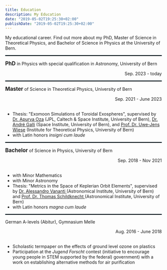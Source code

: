 ```yaml
---
title: Education
description: My Education
date: "2019-05-02T19:25:30+02:00"
publishDate: "2019-05-02T19:25:30+02:00"
---
```


My educational career. Find out more about my PhD, Master of Science in Theoretical Physics, and Bachelor of Science in Physics
at the University of Bern.

<!--more-->

<hr style="border-top: 2px dotted #112F41;"/>

<span style="font-size:1.2em;">**PhD**</span> in Physics with special qualification in Astronomy, 
University of Bern <div style="text-align: right"> Sep. 2023 - today </div>

<hr style="border-top: 2px dotted #112F41;"/>

<span style="font-size:1.2em;">**Master**</span> of Science in Theoretical Physics, 
University of Bern <div style="text-align: right"> Sep. 2021 - June 2023 </div> <br>

- Thesis: "Exomoon Simulations of Toroidal Exospheres", supervised by 
<a href="https://www.apurvaoza.com/" target="_blank">Dr. Apurva Oza</a> (JPL, Caltech & Space Institute, 
University of Bern),
<a href="https://www.space.unibe.ch/about_us/personen/pd_dr_galli_andr/index_eng.html" target="_blank">Dr. André Galli</a> 
(Space Institute, University of Bern), and
<a href="http://www.wiese.itp.unibe.ch/" target="_blank">Prof. Dr. Uwe-Jens Wiese</a> (Institute for Theoretical Physics, 
University of Bern)
- with Latin honors _insigni cum laude_

<hr style="border-top: 2px dotted #112F41;"/>

<span style="font-size:1.2em;">**Bachelor**</span> of Science in Physics, 
University of Bern <div style="text-align: right"> Sep. 2018 - Nov 2021 </div> <br>

- with Minor Mathematics
- with Minor Astronomy
- Thesis: "Metrics in the Space of Keplerian Orbit Elements", supervised by
<a href="https://www.aiub.unibe.ch/about_us/personen/dr_vananti_alessandro/index_eng.html" target="_blank">Dr. Alessandro Vananti </a>
(Astronomical Institute, University of Bern) and
<a href="https://www.aiub.unibe.ch/about_us/personen/prof_dr_schildknecht_thomas/index_eng.html" target="_blank">Prof. Dr. Thomas Schildknecht </a>
(Astronomical Institute, University of Bern)
- with Latin honors _magna cum laude_

<hr style="border-top: 2px dotted #112F41;"/>

German A-levels (Abitur), Gymnasium Melle <div style="text-align: right"> Aug. 2016 - June 2018 </div> <br>

- Scholastic termpaper on the effects of ground level ozone on plastics
- Participation at the _Jugend Forscht_ contest (initiative to encourage young people in STEM supported by the federal)
government) with a work on establishing alternative methods for air purification
